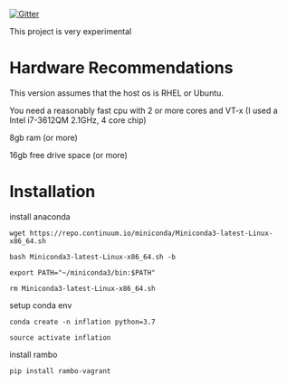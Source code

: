 [![Gitter](https://badges.gitter.im/terminal-labs/inflation.svg)](https://gitter.im/terminal-labs/inflation?utm_source=badge&utm_medium=badge&utm_campaign=pr-badge&utm_content=badge)

This project is very experimental

# Hardware Recommendations

This version assumes that the host os is RHEL or Ubuntu.

You need a reasonably fast cpu with 2 or more cores and VT-x (I used a Intel i7-3612QM 2.1GHz, 4 core chip)

8gb ram (or more)

16gb free drive space (or more)

# Installation

install anaconda
```
wget https://repo.continuum.io/miniconda/Miniconda3-latest-Linux-x86_64.sh

bash Miniconda3-latest-Linux-x86_64.sh -b

export PATH="~/miniconda3/bin:$PATH"

rm Miniconda3-latest-Linux-x86_64.sh
```

setup conda env
```
conda create -n inflation python=3.7

source activate inflation
```

install rambo
```
pip install rambo-vagrant
```
